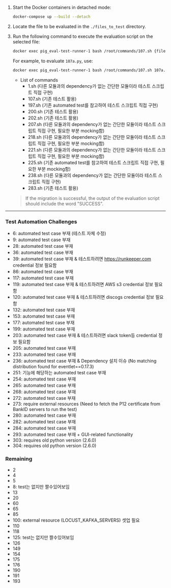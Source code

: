 1. Start the Docker containers in detached mode:  
   ```bash
   docker-compose up --build --detach
   ```

2. Locate the file to be evaluated in the `./files_to_test` directory.

3. Run the following command to execute the evaluation script on the selected file:  
   ```bash
   docker exec pig_eval-test-runner-1 bash /root/commands/107.sh {filename_to_test}
   ```
   For example, to evaluate `107a.py`, use:  
   ```bash
   docker exec pig_eval-test-runner-1 bash /root/commands/107.sh 107a.py
   ```

   - List of commands
     - 1.sh (다른 모듈과의 dependency가 없는 간단한 모듈이라 테스트 스크립트 직접 구현)
     - 107.sh (기존 테스트 활용)
     - 197.sh (기존 automated test를 참고하여 테스트 스크립트 직접 구현)
     - 200.sh (기존 테스트 활용)
     - 202.sh (기존 테스트 활용)
     - 207.sh (다른 모듈과의 dependency가 없는 간단한 모듈이라 테스트 스크립트 직접 구현, 필요한 부분 mocking함)
     - 218.sh (다른 모듈과의 dependency가 없는 간단한 모듈이라 테스트 스크립트 직접 구현, 필요한 부분 mocking함)
     - 221.sh (다른 모듈과의 dependency가 없는 간단한 모듈이라 테스트 스크립트 직접 구현, 필요한 부분 mocking함)
     - 225.sh (기존 automated test를 참고하여 테스트 스크립트 직접 구현, 필요한 부분 mocking함)
     - 238.sh (다른 모듈과의 dependency가 없는 간단한 모듈이라 테스트 스크립트 직접 구현)
     - 283.sh (기존 테스트 활용)
   
    > If the migration is successful, the output of the evaluation script should include the word "SUCCESS".

---
### Test Automation Challenges
- 6: automated test case 부재 (테스트 자체 수정)
- 9: automated test case 부재
- 28: automated test case 부재
- 36: automated test case 부재 
- 39: automated test case 부재 & 테스트하려면 https://runkeeper.com credential 정보 필요함
- 86: automated test case 부재
- 117: automated test case 부재
- 119: automated test case 부재 & 테스트하려면 AWS s3 credential 정보 필요함
- 120: automated test case 부재 & 테스트하려면 discogs credential 정보 필요함
- 132: automated test case 부재
- 153: automated test case 부재
- 177: automated test case 부재
- 199: automated test case 부재
- 203: automated test case 부재 & 테스트하려면 slack token등 credential 정보 필요함
- 205: automated test case 부재
- 233: automated test case 부재
- 236: automated test case 부재 & Dependency 설치 이슈 (No matching distribution found for eventlet==0.17.3)
- 251: 기능에 해당하는 automated test case 부재
- 254: automated test case 부재
- 265: automated test case 부재
- 268: automated test case 부재
- 272: automated test case 부재
- 273: require external resources (Need to fetch the P12 certificate from BankID servers to run the test)
- 280: automated test case 부재
- 282: automated test case 부재
- 284: automated test case 부재
- 293: automated test case 부재 + GUI-related functionality
- 303: requires old python version (2.6.0)
- 304: requires old python version (2.6.0)

### Remaining 
- 2
- 4
- 5
- 8: test는 없지만 짤수있어보임
- 13
- 20
- 60
- 65
- 85
- 100: external resource (LOCUST_KAFKA_SERVERS) 셋업 필요
- 110
- 118
- 125: test는 없지만 짤수있어보임
- 126
- 149
- 154
- 175
- 176
- 190
- 191
- 193
